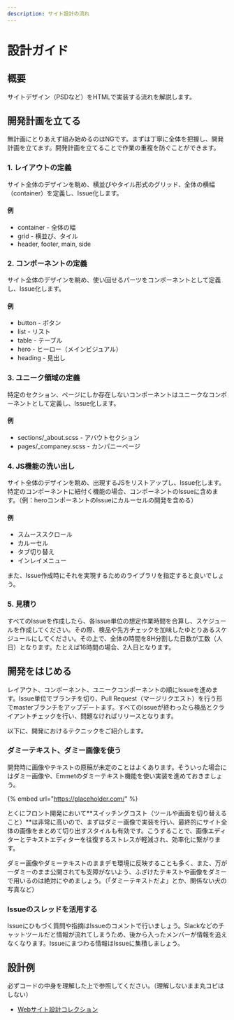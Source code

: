 ```yaml
---
description: サイト設計の流れ
---
```


# 設計ガイド

## 概要

サイトデザイン（PSDなど）をHTMLで実装する流れを解説します。

## 開発計画を立てる

無計画にとりあえず組み始めるのはNGです。まずは丁寧に全体を把握し、開発計画を立てます。開発計画を立てることで作業の重複を防ぐことができます。

### 1. レイアウトの定義

サイト全体のデザインを眺め、横並びやタイル形式のグリッド、全体の横幅（container）を定義し、Issue化します。

#### 例

* container - 全体の幅
* grid - 横並び、タイル
* header, footer, main, side

### 2. コンポーネントの定義

サイト全体のデザインを眺め、使い回せるパーツをコンポーネントとして定義し、Issue化します。

#### 例

* button - ボタン
* list - リスト
* table - テーブル
* hero - ヒーロー（メインビジュアル）
* heading - 見出し

### 3. ユニーク領域の定義

特定のセクション、ページにしか存在しないコンポーネントはユニークなコンポーネントとして定義し、Issue化します。

#### 例

* sections/\_about.scss - アバウトセクション
* pages/\_companey.scss - カンパニーページ

### 4. JS機能の洗い出し

サイト全体のデザインを眺め、出現するJSをリストアップし、Issue化します。特定のコンポーネントに紐付く機能の場合、コンポーネントのIssueに含めます。（例：heroコンポーネントのIssueにカルーセルの開発を含める）

#### 例

* スムーススクロール
* カルーセル
* タブ切り替え
* インレイメニュー

また、Issue作成時にそれを実現するためのライブラリを指定すると良いでしょう。

### 5. 見積り

すべてのIssueを作成したら、各Issue単位の想定作業時間を合算し、スケジュールを作成してください。その際、検品や先方チェックを加味したゆとりあるスケジュールにしてください。その上で、全体の時間を8H分割した日数が工数（人日）となります。たとえば16時間の場合、2人日となります。

## 開発をはじめる

レイアウト、コンポーネント、ユニークコンポーネントの順にIssueを進めます。Issue単位でブランチを切り、Pull Request（マージリクエスト）を行う形でmasterブランチをアップデートます。すべてのIssueが終わったら検品とクライアントチェックを行い、問題なければリリースとなります。

以下に、開発におけるテクニックをご紹介します。

### ダミーテキスト、ダミー画像を使う

開発時に画像やテキストの原稿が未定のことはよくあります。そういった場合にはダミー画像や、Emmetのダミーテキスト機能を使い実装を進めておきましょう。

{% embed url="https://placeholder.com/" %}

とくにフロント開発において**スイッチングコスト（ツールや画面を切り替えること）**は非常に高いので、まずはダミー画像で実装を行い、最終的にサイト全体の画像をまとめて切り出すスタイルも有効です。こうすることで、画像エディターとテキストエディターを往復するストレスが軽減され、効率化に繋がります。

ダミー画像やダミーテキストのままデモ環境に反映することも多く、また、万が一ダミーのまま公開されても支障がないよう、ふざけたテキストや画像をダミーで用いるのは絶対にやめましょう。（「ダミーテキストだよ」とか、関係ない犬の写真など）

### Issueのスレッドを活用する

Issueにひもづく質問や指摘はIssueのコメントで行いましょう。Slackなどのチャットツールだと情報が流れてしまうため、後から入ったメンバーが情報を追えなくなります。Issueにまつわる情報はIssueに集積しましょう。

## 設計例

必ずコードの中身を理解した上で参照してください。（理解しないまま丸コピはしない）

* [Webサイト設計コレクション](https://codepen.io/collection/DQgZQR/)